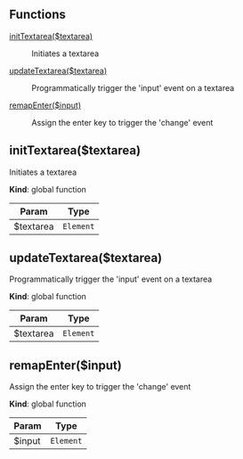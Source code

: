 ## Functions

<dl>
<dt><a href="#initTextarea">initTextarea($textarea)</a></dt>
<dd><p>Initiates a textarea</p>
</dd>
<dt><a href="#updateTextarea">updateTextarea($textarea)</a></dt>
<dd><p>Programmatically trigger the &#39;input&#39; event on a textarea</p>
</dd>
<dt><a href="#remapEnter">remapEnter($input)</a></dt>
<dd><p>Assign the enter key to trigger the &#39;change&#39; event</p>
</dd>
</dl>

<a name="initTextarea"></a>

## initTextarea($textarea)
Initiates a textarea

**Kind**: global function  

| Param | Type |
| --- | --- |
| $textarea | <code>Element</code> | 

<a name="updateTextarea"></a>

## updateTextarea($textarea)
Programmatically trigger the 'input' event on a textarea

**Kind**: global function  

| Param | Type |
| --- | --- |
| $textarea | <code>Element</code> | 

<a name="remapEnter"></a>

## remapEnter($input)
Assign the enter key to trigger the 'change' event

**Kind**: global function  

| Param | Type |
| --- | --- |
| $input | <code>Element</code> | 

